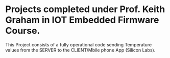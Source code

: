 # Projects completed under Prof. Keith Graham in IOT Embedded Firmware Course.

This Project consists of a fully operational code sending Temperature values from the SERVER to the CLIENT/Mbile phone App (Silicon Labs).